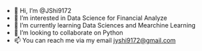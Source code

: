 - 👋 Hi, I’m @JShi9172
- 👀 I’m interested in Data Science for Financial Analyze
- 🌱 I’m currently learning Data Sciences and Mearchine Learning
- 💞️ I’m looking to collaborate on Python
- 📫 You can reach me via my email jyshi9172@gmail.com

<!---
JShi9172/JShi9172 is a ✨ special ✨ repository because its `README.md` (this file) appears on your GitHub profile.
You can click the Preview link to take a look at your changes.
--->
